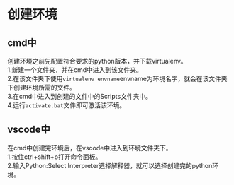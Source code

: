 # 创建环境
## cmd中
创建环境之前先配置符合要求的python版本，并下载virtualenv。  
1.新建一个文件夹，并在cmd中进入到该文件夹。  
2.在该文件夹下使用`virtualenv envname`envname为环境名字，就会在该文件夹下创建环境所需的文件。  
3.在cmd中进入到创建的文件中的Scripts文件夹中。  
4.运行`activate.bat`文件即可激活该环境。  

## vscode中
在cmd中创建完环境后，在vscode中进入到环境文件夹下。  
1.按住ctrl+shift+p打开命令面板。  
2.输入Python:Select Interpreter选择解释器，就可以选择创建完的python环境。  
